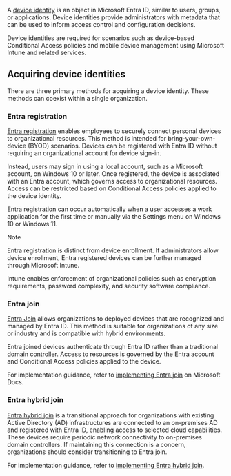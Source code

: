A [device identity](/entra/identity/devices/overview) is an object in Microsoft Entra ID, similar to users, groups, or applications. Device identities provide administrators with metadata that can be used to inform access control and configuration decisions.

Device identities are required for scenarios such as device-based Conditional Access policies and mobile device management using Microsoft Intune and related services.

## Acquiring device identities

There are three primary methods for acquiring a device identity. These methods can coexist within a single organization.

### Entra registration

[Entra registration](/entra/identity/devices/concept-device-registration) enables employees to securely connect personal devices to organizational resources. This method is intended for bring-your-own-device (BYOD) scenarios. Devices can be registered with Entra ID without requiring an organizational account for device sign-in.

Instead, users may sign in using a local account, such as a Microsoft account, on Windows 10 or later. Once registered, the device is associated with an Entra account, which governs access to organizational resources. Access can be restricted based on Conditional Access policies applied to the device identity.

Entra registration can occur automatically when a user accesses a work application for the first time or manually via the Settings menu on Windows 10 or Windows 11.

> [!NOTE]
> Entra registration is distinct from device enrollment. If administrators allow device enrollment, Entra registered devices can be further managed through Microsoft Intune.
>
> Intune enables enforcement of organizational policies such as encryption requirements, password complexity, and security software compliance.

### Entra join

[Entra Join](/entra/identity/devices/concept-directory-join) allows organizations to deployed devices that are recognized and managed by Entra ID. This method is suitable for organizations of any size or industry and is compatible with hybrid environments.

Entra joined devices authenticate through Entra ID rather than a traditional domain controller. Access to resources is governed by the Entra account and Conditional Access policies applied to the device.

For implementation guidance, refer to [implementing Entra join](/entra/identity/devices/device-join-plan) on Microsoft Docs.

### Entra hybrid join

[Entra hybrid join](/entra/identity/devices/concept-hybrid-join) is a transitional approach for organizations with existing Active Directory (AD) infrastructures are connected to an on-premises AD and registered with Entra ID, enabling access to selected cloud capabilities. These devices require periodic network connectivity to on-premises domain controllers. If maintaining this connection is a concern, organizations should consider transitioning to Entra join.

For implementation guidance, refer to [implementing Entra hybrid join](/entra/identity/devices/hybrid-join-plan).
